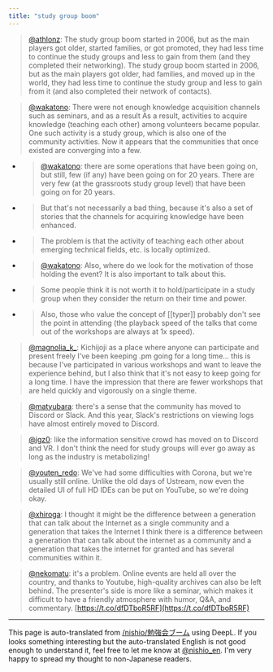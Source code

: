 ```yaml
---
title: "study group boom"
---
```


> [@athlonz](https://twitter.com/athlonz/status/1588848311234351105?s=46&t=FZjorh3_yoJmVIYHdSAt7Q): The study group boom started in 2006, but as the main players got older, started families, or got promoted, they had less time to continue the study groups and less to gain from them (and they completed their networking). The study group boom started in 2006, but as the main players got older, had families, and moved up in the world, they had less time to continue the study group and less to gain from it (and also completed their network of contacts).

> [@wakatono](https://twitter.com/wakatono/status/1588927799284621312?s=20&t=BEVn8tYDODF0dwJWTF97Tg): There were not enough knowledge acquisition channels such as seminars, and as a result As a result, activities to acquire knowledge (teaching each other) among volunteers became popular. One such activity is a study group, which is also one of the community activities.
> Now it appears that the communities that once existed are converging into a few.
- > [@wakatono](https://twitter.com/wakatono/status/1588928429315227648?s=20&t=BEVn8tYDODF0dwJWTF97Tg): there are some operations that have been going on, but still, few (if any) have been going on for 20 years. There are very few (at the grassroots study group level) that have been going on for 20 years.
- > But that's not necessarily a bad thing, because it's also a set of stories that the channels for acquiring knowledge have been enhanced.
- > The problem is that the activity of teaching each other about emerging technical fields, etc. is locally optimized.
- > [@wakatono](https://twitter.com/wakatono/status/1588929098050854912?s=20&t=BEVn8tYDODF0dwJWTF97Tg): Also, where do we look for the motivation of those holding the event? It is also important to talk about this.
- > Some people think it is not worth it to hold/participate in a study group when they consider the return on their time and power.
- >  Also, those who value the concept of [[typer]] probably don't see the point in attending (the playback speed of the talks that come out of the workshops are always at 1x speed).


> [@magnolia_k_](https://twitter.com/magnolia_k_/status/1588887748177690625?s=20&t=uC8GQh4m9xaMke7PUI6Eyg): Kichijoji as a place where anyone can participate and present freely I've been keeping .pm going for a long time... this is because I've participated in various workshops and want to leave the experience behind, but I also think that it's not easy to keep going for a long time.
> I have the impression that there are fewer workshops that are held quickly and vigorously on a single theme.

> [@matyubara](https://twitter.com/matyubara/status/1588958683643641861?s=20&t=uC8GQh4m9xaMke7PUI6Eyg): there's a sense that the community has moved to Discord or Slack.
> And this year, Slack's restrictions on viewing logs have almost entirely moved to Discord.

> [@igz0](https://twitter.com/igz0/status/1588851073691058176?s=20&t=uC8GQh4m9xaMke7PUI6Eyg): like the information sensitive crowd has moved on to Discord and VR.
> I don't think the need for study groups will ever go away as long as the industry is metabolizing!

> [@youten_redo](https://twitter.com/youten_redo/status/1588856257813024769?s=20&t=uC8GQh4m9xaMke7PUI6Eyg): We've had some difficulties with Corona, but we're usually still online. Unlike the old days of Ustream, now even the detailed UI of full HD IDEs can be put on YouTube, so we're doing okay.

> [@xhiroga](https://twitter.com/xhiroga/status/1588853131148152832?s=20&t=uC8GQh4m9xaMke7PUI6Eyg): I thought it might be the difference between a generation that can talk about the Internet as a single community and a generation that takes the Internet I think there is a difference between a generation that can talk about the internet as a community and a generation that takes the internet for granted and has several communities within it.

> [@nekomatu](https://twitter.com/nekomatu/status/1588900247518187520?s=20&t=uC8GQh4m9xaMke7PUI6Eyg): it's a problem.
> Online events are held all over the country, and thanks to Youtube, high-quality archives can also be left behind.
> The presenter's side is more like a seminar, which makes it difficult to have a friendly atmosphere with humor, Q&A, and commentary.
> [https://t.co/dfDTboR5RF](https://t.co/dfDTboR5RF)


---
This page is auto-translated from [/nishio/勉強会ブーム](https://scrapbox.io/nishio/勉強会ブーム) using DeepL. If you looks something interesting but the auto-translated English is not good enough to understand it, feel free to let me know at [@nishio_en](https://twitter.com/nishio_en). I'm very happy to spread my thought to non-Japanese readers.